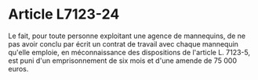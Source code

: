# Article L7123-24

Le fait, pour toute personne exploitant une agence de mannequins, de ne pas avoir conclu par écrit un contrat de travail avec chaque mannequin qu'elle emploie, en méconnaissance des dispositions de l'article L. 7123-5, est puni d'un emprisonnement de six mois et d'une amende de 75 000 euros.